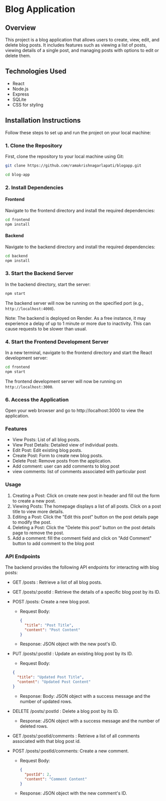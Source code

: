 # Blog Application

## Overview

This project is a blog application that allows users to create, view, edit, and delete blog posts. It includes features such as viewing a list of posts, viewing details of a single post, and managing posts with options to edit or delete them.

## Technologies Used

- React
- Node.js
- Express
- SQLite
- CSS for styling

## Installation Instructions

Follow these steps to set up and run the project on your local machine:

### 1. Clone the Repository

First, clone the repository to your local machine using Git:

```bash
git clone https://github.com/ramakrishnagarlapati/blogapp.git

cd blog-app
```

### 2. Install Dependencies

#### Frontend

Navigate to the frontend directory and install the required dependencies:

```bash
cd frontend
npm install

```

#### Backend

Navigate to the backend directory and install the required dependencies:

```bash
cd backend
npm install

```

### 3. Start the Backend Server

In the backend directory, start the server:

```bash
npm start
```

The backend server will now be running on the specified port (e.g., `http://localhost:4000`).

Note: The backend is deployed on Render. As a free instance, it may experience a delay of up to 1 minute or more due to inactivity. This can cause requests to be slower than usual.

### 4. Start the Frontend Development Server

In a new terminal, navigate to the frontend directory and start the React development server:

```bash
cd frontend
npm start
```

The frontend development server will now be running on `http://localhost:3000`.

### 6. Access the Application

Open your web browser and go to http://localhost:3000 to view the application.

### Features

- View Posts: List of all blog posts.
- View Post Details: Detailed view of individual posts.
- Edit Post: Edit existing blog posts.
- Create Post: Form to create new blog posts.
- Delete Post: Remove posts from the application.
- Add comment: user can add comments to blog post
- view comments: list of comments associated with particular post

### Usage

1. Creating a Post: Click on create new post in header and fill out the form to create a new post.
2. Viewing Posts: The homepage displays a list of all posts. Click on a post title to view more details.
3. Editing a Post: Click the "Edit this post" button on the post details page to modify the post.
4. Deleting a Post: Click the "Delete this post" button on the post details page to remove the post.
5. Add a comment: fill the comment field and click on "Add Comment" button to add comment to the blog post

### API Endpoints

The backend provides the following API endpoints for interacting with blog posts:

- GET /posts : Retrieve a list of all blog posts.

- GET /posts/:postId : Retrieve the details of a specific blog post by its ID.
- POST /posts: Create a new blog post.

  - Request Body:
    ```json
    {
      "title": "Post Title",
      "content": "Post Content"
    }
    ```
  - Response: JSON object with the new post's ID.

- PUT /posts/:postId : Update an existing blog post by its ID.

  - Request Body:

  ```json
  {
    "title": "Updated Post Title",
    "content": "Updated Post Content"
  }
  ```

  - Response:
    Body:
    JSON object with a success message and the number of updated rows.

- DELETE /posts/:postId : Delete a blog post by its ID.

  - Response: JSON object with a success message and the number of deleted rows.

- GET /posts/:postId/comments : Retrieve a list of all comments associated with that blog post id.

- POST /posts/:postId/comments: Create a new comment.

  - Request Body:
    ```json
    {
      "postId": 2,
      "content": "Comment Content"
    }
    ```
  - Response: JSON object with the new comment's ID.
